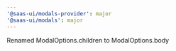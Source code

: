```yaml
---
'@saas-ui/modals-provider': major
'@saas-ui/modals': major
---
```


Renamed ModalOptions.children to ModalOptions.body
